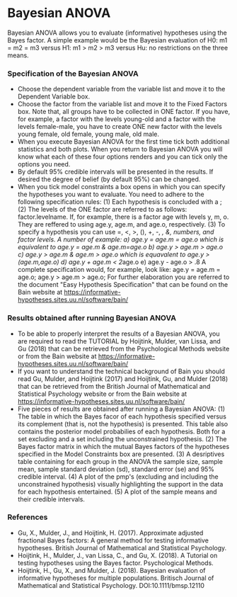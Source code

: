 
Bayesian ANOVA
==========================

Bayesian ANOVA allows you to evaluate (informative) hypotheses using the Bayes factor. A simple example would be the Bayesian evaluation of H0: m1 = m2 = m3 versus H1: m1 > m2 > m3 versus Hu: no restrictions on the three means.


### Specification of the Bayesian ANOVA

- Choose the dependent variable from the variable list and move it to the Dependent Variable box.
- Choose the factor from the variable list and move it to the Fixed Factors box.
Note that, all groups have to be collected in ONE factor. If you have, for example, a factor with the levels young-old and a factor with the levels female-male, you have to create ONE new factor with the levels young female, old female, young male, old male.
- When you execute Bayesian ANOVA for the first time tick both additional statistics and both plots. When you return to Bayesian ANOVA you will know what each of these four options renders and you can tick only the options you need.
- By default 95% credible intervals will be presented in the results. If desired the degree of belief (by default 95%) can be changed.
- When you tick model constraints a box opens in which you can specify the hypotheses you want to evaluate. You need to adhere to the following specification rules:
(1) Each hypothesis is concluded with a ;
(2) The levels of the ONE factor are referred to as follows: factor.levelname. If, for example, there is a factor age with levels y, m, o. They are reffered to using age.y, age.m, and age.o, respectively.
(3) To specify a hypothesis you can use =, <, >, (), +, -, *, &, numbers, and factor levels. A number of example:
a) age.y = age.m = age.o which is equivalent to age.y = age.m & age.m=age.o
b) age.y > age.m > age.o
c) age.y > age.m & age.m > age.o which is equavalent to age.y > (age.m,age.o)
d) age.y + age.m < 2*age.o
e) age.y - age.o > .8
A complete specification would, for example, look like: age.y = age.m = age.o; age.y > age.m > age.o;
For further elaboration you are referred to the document "Easy Hypothesis Specification" that can be found on the Bain website at https://informative-hypotheses.sites.uu.nl/software/bain/

### Results obtained after running Bayesian ANOVA

- To be able to properly interpret the results of a Bayesian ANOVA, you are required to read the TUTORIAL by Hoijtink, Mulder, van Lissa, and Gu (2018) that can be retrieved from the Psychological Methods website or from the Bain website at https://informative-hypotheses.sites.uu.nl/software/bain/
- If you want to understand the technical background of Bain you should read Gu, Mulder, and Hoijtink (2017) and Hoijtink, Gu, and Mulder (2018) that can be retrieved from the British Journal of Mathematical and Statistical Psychology website or from the Bain website at https://informative-hypotheses.sites.uu.nl/software/bain/
- Five pieces of results are obtained after running a Bayesian ANOVA:
(1) The table in which the Bayes facor of each hypothesis specified versus its complement (that is, not the hypothesis) is presented. This table also contains the posterior model probabilies of each hypothesis. Both for a set excluding and a set including the unconstrained hypothesis.
(2) The Bayes factor matrix in which the mutual Bayes factors of the hypotheses specified in the Model Constraints box are presented.
(3) A desriptives table containing for each group in the ANOVA the sample size, sample mean, sample standard deviation (sd), standard error (se) and 95% credible interval.
(4) A plot of the pmp's (excluding and including the unconstrained hypothesis) visually highlighting the support in the data for each hypothesis entertained.
(5) A plot of the sample means and their credible intervals.

### References

- Gu, X., Mulder, J., and Hoijtink, H. (2017). Approximate adjusted fractional Bayes factors: A general method for testing informative hypotheses. British Journal of Mathematical and Statistical Psychology.
- Hoijtink, H., Mulder, J., van Lissa, C., and Gu, X. (2018). A Tutorial on testing hypotheses using the Bayes factor. Psychological Methods.
- Hoijtink, H., Gu, X., and Mulder, J. (2018). Bayesian evaluation of informative hypotheses for multiple populations. Britisch Journal of Mathematical and Statistical Psychology. DOI:10.1111/bmsp.12110